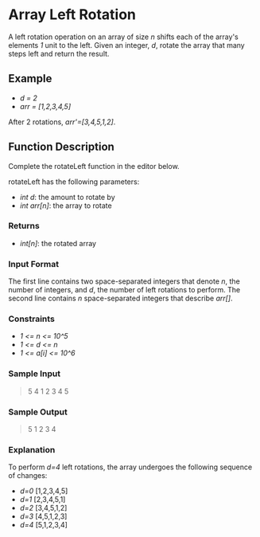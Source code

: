 # Array Left Rotation

A left rotation operation on an array of size *n* shifts each of the array's elements *1* unit to the left. Given an integer, *d*, rotate the array that many steps left and return the result.

## Example
* *d = 2*
* *arr = [1,2,3,4,5]*

After 2 rotations, *arr'=[3,4,5,1,2]*.

## Function Description

Complete the rotateLeft function in the editor below.

rotateLeft has the following parameters:

* *int d*: the amount to rotate by
* *int arr[n]*: the array to rotate

### Returns

* *int[n]*: the rotated array

### Input Format

The first line contains two space-separated integers that denote *n*, the number of integers, and *d*, the number of left rotations to perform.
The second line contains *n* space-separated integers that describe *arr[]*.

### Constraints

* *1 <= n <= 10^5*
* *1 <= d <= n*
* *1 <= a[i] <= 10^6*

### Sample Input

> 5 4
> 1 2 3 4 5

### Sample Output

> 5 1 2 3 4

### Explanation

To perform *d=4* left rotations, the array undergoes the following sequence of changes:

* *d=0* [1,2,3,4,5]
* *d=1* [2,3,4,5,1]
* *d=2* [3,4,5,1,2]
* *d=3* [4,5,1,2,3]
* *d=4* [5,1,2,3,4]

